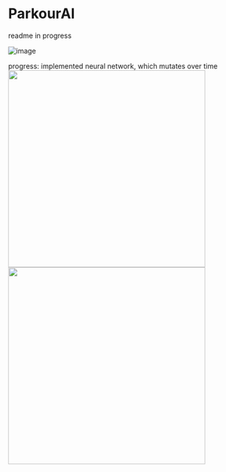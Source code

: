 ﻿# ParkourAI

 readme in progress


![image](https://github.com/user-attachments/assets/7eb102e4-6463-4160-9ab2-1d88e1fd6c4d)

progress:
implemented neural network, which mutates over time
<img src="https://github.com/user-attachments/assets/0270a671-f6a5-4abc-aaef-9dfd2e450398" width=400></img>
<img src="https://github.com/user-attachments/assets/7319e611-1597-4c0b-a1e9-38bf1438b3b3" width=400></img>




